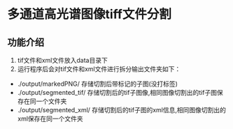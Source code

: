 # 多通道高光谱图像tiff文件分割
## 功能介绍
1. tif文件和xml文件放入data目录下
2. 运行程序后会对tif文件和xml文件进行拆分输出文件夹如下：
- ./output/markedPNG/ 存储切割后带标记的子图(没打标签)
- ./output/segmented_tif/ 存储切割后的tif子图像,相同图像切割出的tif子图保存在同一个文件夹
- ./output/segmented_xml/ 存储切割后的tif子图的xml信息,相同图像切割出的xml保存在同一个文件夹
 